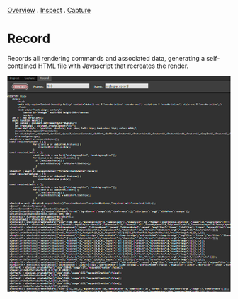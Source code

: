 [Overview](../README.md) . [Inspect](inspect.md) . [Capture](capture.md)

# Record

Records all rendering commands and associated data, generating a self-contained HTML file with Javascript that recreates the render.

![Record](images/record.png)
